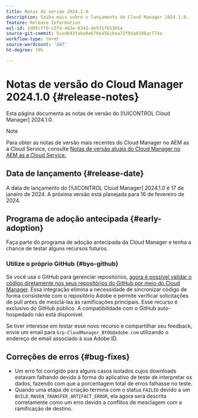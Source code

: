 ```yaml
---
title: Notas da versão 2024.1.0
description: Saiba mais sobre o lançamento do Cloud Manager 2024.1.0.
feature: Release Information
exl-id: 2d95cff0-c2fd-463e-8342-de571f65365a
source-git-commit: 5ced643fabe0a670e456cbea72f9da8196ac774a
workflow-type: tm+mt
source-wordcount: '247'
ht-degree: 78%

---
```


# Notas de versão do Cloud Manager 2024.1.0 {#release-notes}

Esta página documenta as notas de versão do [!UICONTROL Cloud Manager] 2024.1.0.

>[!NOTE]
>
>Para obter as notas de versão mais recentes do Cloud Manager no AEM as a Cloud Service, consulte [Notas de versão atuais do Cloud Manager no AEM as a Cloud Service.](https://experienceleague.adobe.com/pt-br/docs/experience-manager-cloud-service/content/release-notes/cloud-manager/current)

## Data de lançamento {#release-date}

A data de lançamento do [!UICONTROL Cloud Manager] 2024.1.0 é 17 de janeiro de 2024. A próxima versão está planejada para 16 de fevereiro de 2024.

## Programa de adoção antecipada {#early-adoption}

Faça parte do programa de adoção antecipada da Cloud Manager e tenha a chance de testar alguns recursos futuros.

### Utilize o próprio GitHub {#byo-github}

Se você usa o GitHub para gerenciar repositórios, [agora é possível validar o código diretamente nos seus repositórios do GitHub por meio do Cloud Manager](/help/managing-code/private-repositories.md). Essa integração elimina a necessidade de sincronizar código de forma consistente com o repositório Adobe e permite verificar solicitações de pull antes de mesclá-las às ramificações principais. Esse recurso é exclusivo do GitHub público. A compatibilidade com o GitHub auto-hospedado não está disponível.

Se tiver interesse em testar esse novo recurso e compartilhar seu feedback, envie um email para `Grp-CloudManager_BYOG@adobe.com` utilizando o endereço de email associado à sua Adobe ID.

## Correções de erros {#bug-fixes}

* Um erro foi corrigido para alguns casos isolados cujos downloads estavam falhando devido à forma do aplicativo de teste de interpretar os dados, fazendo com que a porcentagem total de erros falhasse no teste.
* Quando uma etapa de criação termina com o status `FAILED` devido a um `BUILD_MAVEN_TRANSFER_ARTIFACT_ERROR`, ela agora será descrita corretamente como um erro devido a conflitos de mesclagem com a ramificação de destino.
